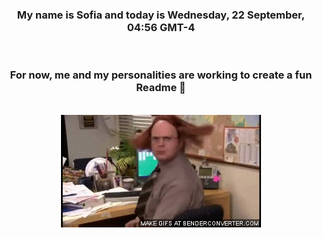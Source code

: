 


<div align="center">
<h3 >My name is Sofia and today is Wednesday, 22 September, 04:56 GMT-4</h3><br>
<h3 >For now, me and my personalities are working to create a fun Readme 👋
</h3><br>
<img src='img/dwight.gif' alt='working...'/>
</div>

